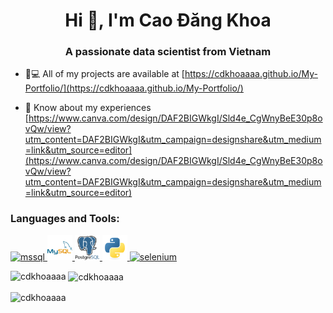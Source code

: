 <h1 align="center">Hi 👋, I'm Cao Đăng Khoa</h1>
<h3 align="center">A passionate data scientist from Vietnam</h3>

- 👨💻 All of my projects are available at [https://cdkhoaaaa.github.io/My-Portfolio/](https://cdkhoaaaa.github.io/My-Portfolio/)

- 📄 Know about my experiences [https://www.canva.com/design/DAF2BIGWkgI/Sld4e_CgWnyBeE30p8ovQw/view?utm_content=DAF2BIGWkgI&utm_campaign=designshare&utm_medium=link&utm_source=editor](https://www.canva.com/design/DAF2BIGWkgI/Sld4e_CgWnyBeE30p8ovQw/view?utm_content=DAF2BIGWkgI&utm_campaign=designshare&utm_medium=link&utm_source=editor)

<p align="left">
</p>

<h3 align="left">Languages and Tools:</h3>
<p align="left"> <a href="https://www.microsoft.com/en-us/sql-server" target="_blank" rel="noreferrer"> <img src="https://www.svgrepo.com/show/303229/microsoft-sql-server-logo.svg" alt="mssql" width="40" height="40"/> </a> <a href="https://www.mysql.com/" target="_blank" rel="noreferrer"> <img src="https://raw.githubusercontent.com/devicons/devicon/master/icons/mysql/mysql-original-wordmark.svg" alt="mysql" width="40" height="40"/> </a> <a href="https://www.postgresql.org" target="_blank" rel="noreferrer"> <img src="https://raw.githubusercontent.com/devicons/devicon/master/icons/postgresql/postgresql-original-wordmark.svg" alt="postgresql" width="40" height="40"/> </a> <a href="https://www.python.org" target="_blank" rel="noreferrer"> <img src="https://raw.githubusercontent.com/devicons/devicon/master/icons/python/python-original.svg" alt="python" width="40" height="40"/> </a> <a href="https://www.selenium.dev" target="_blank" rel="noreferrer"> <img src="https://raw.githubusercontent.com/detain/svg-logos/780f25886640cef088af994181646db2f6b1a3f8/svg/selenium-logo.svg" alt="selenium" width="40" height="40"/> </a> </p>

<p><img align="left" src="https://github-readme-stats.vercel.app/api/top-langs?username=cdkhoaaaa&show_icons=true&locale=en&layout=compact" alt="cdkhoaaaa" /></p>

<p>&nbsp;<img align="center" src="https://github-readme-stats.vercel.app/api?username=cdkhoaaaa&show_icons=true&locale=en" alt="cdkhoaaaa" /></p>

<p><img align="center" src="https://github-readme-streak-stats.herokuapp.com/?user=cdkhoaaaa&" alt="cdkhoaaaa" /></p>
